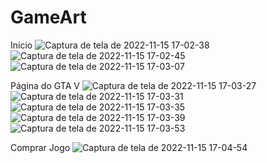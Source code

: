 # GameArt
Início
![Captura de tela de 2022-11-15 17-02-38](https://user-images.githubusercontent.com/54039738/202016800-f210fec0-94bb-4c16-b630-0331deb00a88.png)
![Captura de tela de 2022-11-15 17-02-45](https://user-images.githubusercontent.com/54039738/202016897-3191facc-0bc5-4ef4-b3c3-08467c437f2c.png)
![Captura de tela de 2022-11-15 17-03-07](https://user-images.githubusercontent.com/54039738/202016909-93cb1fb3-b563-4413-bcc8-90333fae6499.png)

Página do GTA V
![Captura de tela de 2022-11-15 17-03-27](https://user-images.githubusercontent.com/54039738/202016918-9c2ac7cb-720e-481a-8515-3f8d72645ca6.png)
![Captura de tela de 2022-11-15 17-03-31](https://user-images.githubusercontent.com/54039738/202016921-fa1f9f67-edf9-4361-ab88-95a74ba2fa1a.png)
![Captura de tela de 2022-11-15 17-03-35](https://user-images.githubusercontent.com/54039738/202016929-31fefa17-efbe-412e-becf-f9849c1ad688.png)
![Captura de tela de 2022-11-15 17-03-39](https://user-images.githubusercontent.com/54039738/202016936-409e1d76-8652-4db7-a227-e279b3a9b339.png)
![Captura de tela de 2022-11-15 17-03-53](https://user-images.githubusercontent.com/54039738/202016940-d525a442-b3fb-45e6-a4bc-0e172acfef49.png)

Comprar Jogo
![Captura de tela de 2022-11-15 17-04-54](https://user-images.githubusercontent.com/54039738/202016945-141c883c-6d86-41be-ba72-6d0ccdd8dc8f.png)
